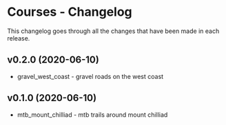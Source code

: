 # Courses - Changelog
This changelog goes through all the changes that have been made in each release.

## v0.2.0 (2020-06-10)

* gravel_west_coast - gravel roads on the west coast

## v0.1.0 (2020-06-10)

* mtb_mount_chilliad - mtb trails around mount chilliad